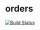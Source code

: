 # orders
[![Build Status](https://github.com/nyu-devops22-orders/orders/blob/main/.github/workflows/workflow.yml/badge.svg)](https://github.com/nyu-devops22-orders/orders/actions)
